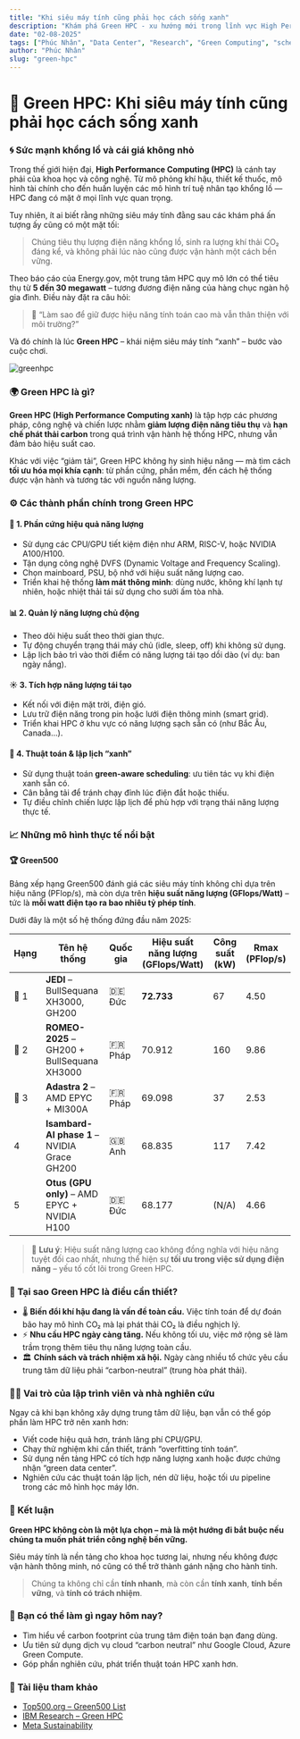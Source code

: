 ```yaml
---
title: "Khi siêu máy tính cũng phải học cách sống xanh"
description: "Khám phá Green HPC - xu hướng mới trong lĩnh vực High Performance Computing, giúp giảm tiêu thụ năng lượng và phát thải CO₂."
date: "02-08-2025"
tags: ["Phúc Nhân", "Data Center", "Research", "Green Computing", "scheduling", "HPC", "sustainability"]
author: "Phúc Nhân"
slug: "green-hpc"
---
```


# 🌱 Green HPC: Khi siêu máy tính cũng phải học cách sống xanh

### 🌀 Sức mạnh khổng lồ và cái giá không nhỏ

Trong thế giới hiện đại, **High Performance Computing (HPC)** là cánh tay phải của khoa học và công nghệ. Từ mô phỏng khí hậu, thiết kế thuốc, mô hình tài chính cho đến huấn luyện các mô hình trí tuệ nhân tạo khổng lồ — HPC đang có mặt ở mọi lĩnh vực quan trọng.

Tuy nhiên, ít ai biết rằng những siêu máy tính đằng sau các khám phá ấn tượng ấy cũng có một mặt tối:

> Chúng tiêu thụ lượng điện năng khổng lồ, sinh ra lượng khí thải CO₂ đáng kể, và không phải lúc nào cũng được vận hành một cách bền vững.

Theo báo cáo của Energy.gov, một trung tâm HPC quy mô lớn có thể tiêu thụ từ **5 đến 30 megawatt** – tương đương điện năng của hàng chục ngàn hộ gia đình. Điều này đặt ra câu hỏi:

> 💭 “Làm sao để giữ được hiệu năng tính toán cao mà vẫn thân thiện với môi trường?”

Và đó chính là lúc **Green HPC** – khái niệm siêu máy tính “xanh” – bước vào cuộc chơi.

![greenhpc](https://i.postimg.cc/9FhDWMYQ/Thi-t-k-ch-a-c-t-n.png)

### 🌍 Green HPC là gì?

**Green HPC (High Performance Computing xanh)** là tập hợp các phương pháp, công nghệ và chiến lược nhằm **giảm lượng điện năng tiêu thụ** và **hạn chế phát thải carbon** trong quá trình vận hành hệ thống HPC, nhưng vẫn đảm bảo hiệu suất cao.

Khác với việc “giảm tải”, Green HPC không hy sinh hiệu năng — mà tìm cách **tối ưu hóa mọi khía cạnh**: từ phần cứng, phần mềm, đến cách hệ thống được vận hành và tương tác với nguồn năng lượng.

### ⚙️ Các thành phần chính trong Green HPC

#### 🔧 1. **Phần cứng hiệu quả năng lượng**

* Sử dụng các CPU/GPU tiết kiệm điện như ARM, RISC-V, hoặc NVIDIA A100/H100.
* Tận dụng công nghệ DVFS (Dynamic Voltage and Frequency Scaling).
* Chọn mainboard, PSU, bộ nhớ với hiệu suất năng lượng cao.
* Triển khai hệ thống **làm mát thông minh**: dùng nước, không khí lạnh tự nhiên, hoặc nhiệt thải tái sử dụng cho sưởi ấm tòa nhà.

#### 📊 2. **Quản lý năng lượng chủ động**

* Theo dõi hiệu suất theo thời gian thực.
* Tự động chuyển trạng thái máy chủ (idle, sleep, off) khi không sử dụng.
* Lập lịch bảo trì vào thời điểm có năng lượng tái tạo dồi dào (ví dụ: ban ngày nắng).

#### ☀️ 3. **Tích hợp năng lượng tái tạo**

* Kết nối với điện mặt trời, điện gió.
* Lưu trữ điện năng trong pin hoặc lưới điện thông minh (smart grid).
* Triển khai HPC ở khu vực có năng lượng sạch sẵn có (như Bắc Âu, Canada...).

#### 🧠 4. **Thuật toán & lập lịch “xanh”**

* Sử dụng thuật toán **green-aware scheduling**: ưu tiên tác vụ khi điện xanh sẵn có.
* Cân bằng tải để tránh chạy đỉnh lúc điện đắt hoặc thiếu.
* Tự điều chỉnh chiến lược lập lịch để phù hợp với trạng thái năng lượng thực tế.

### 📈 Những mô hình thực tế nổi bật

#### 🏆 Green500

Bảng xếp hạng Green500 đánh giá các siêu máy tính không chỉ dựa trên hiệu năng (PFlop/s), mà còn dựa trên **hiệu suất năng lượng (GFlops/Watt)** – tức là **mỗi watt điện tạo ra bao nhiêu tỷ phép tính**.

Dưới đây là một số hệ thống đứng đầu năm 2025:

| Hạng | Tên hệ thống                                 | Quốc gia  | Hiệu suất năng lượng (GFlops/Watt) | Công suất (kW) | Rmax (PFlop/s) |
| ---- | -------------------------------------------- | --------- | ---------------------------------- | -------------- | -------------- |
| 🥇 1 | **JEDI** – BullSequana XH3000, GH200         | 🇩🇪 Đức  | **72.733**                         | 67             | 4.50           |
| 🥈 2 | **ROMEO-2025** – GH200 + BullSequana XH3000  | 🇫🇷 Pháp | 70.912                             | 160            | 9.86           |
| 🥉 3 | **Adastra 2** – AMD EPYC + MI300A            | 🇫🇷 Pháp | 69.098                             | 37             | 2.53           |
| 4    | **Isambard-AI phase 1** – NVIDIA Grace GH200 | 🇬🇧 Anh  | 68.835                             | 117            | 7.42           |
| 5    | **Otus (GPU only)** – AMD EPYC + NVIDIA H100 | 🇩🇪 Đức  | 68.177                             | (N/A)          | 4.66           |

> 📌 **Lưu ý**: Hiệu suất năng lượng cao không đồng nghĩa với hiệu năng tuyệt đối cao nhất, nhưng thể hiện sự **tối ưu trong việc sử dụng điện năng** – yếu tố cốt lõi trong Green HPC.

### 🎯 Tại sao Green HPC là điều cần thiết?

* 🌡️ **Biến đổi khí hậu đang là vấn đề toàn cầu.** Việc tính toán để dự đoán bão hay mô hình CO₂ mà lại phát thải CO₂ là điều nghịch lý.
* ⚡ **Nhu cầu HPC ngày càng tăng.** Nếu không tối ưu, việc mở rộng sẽ làm trầm trọng thêm tiêu thụ năng lượng toàn cầu.
* 🏛️ **Chính sách và trách nhiệm xã hội.** Ngày càng nhiều tổ chức yêu cầu trung tâm dữ liệu phải “carbon-neutral” (trung hòa phát thải).

### 🧑‍💻 Vai trò của lập trình viên và nhà nghiên cứu

Ngay cả khi bạn không xây dựng trung tâm dữ liệu, bạn vẫn có thể góp phần làm HPC trở nên xanh hơn:

* Viết code hiệu quả hơn, tránh lãng phí CPU/GPU.
* Chạy thử nghiệm khi cần thiết, tránh “overfitting tính toán”.
* Sử dụng nền tảng HPC có tích hợp năng lượng xanh hoặc được chứng nhận “green data center”.
* Nghiên cứu các thuật toán lập lịch, nén dữ liệu, hoặc tối ưu pipeline trong các mô hình học máy lớn.

### 🧾 Kết luận

**Green HPC không còn là một lựa chọn – mà là một hướng đi bắt buộc nếu chúng ta muốn phát triển công nghệ bền vững.**

Siêu máy tính là nền tảng cho khoa học tương lai, nhưng nếu không được vận hành thông minh, nó cũng có thể trở thành gánh nặng cho hành tinh.

> Chúng ta không chỉ cần **tính nhanh**, mà còn cần **tính xanh**, **tính bền vững**, và **tính có trách nhiệm**.

### 📌 Bạn có thể làm gì ngay hôm nay?

* Tìm hiểu về carbon footprint của trung tâm điện toán bạn đang dùng.
* Ưu tiên sử dụng dịch vụ cloud “carbon neutral” như Google Cloud, Azure Green Compute.
* Góp phần nghiên cứu, phát triển thuật toán HPC xanh hơn.

### 📎 Tài liệu tham khảo

* [Top500.org – Green500 List](https://www.top500.org/green500/)
* [IBM Research – Green HPC](https://research.ibm.com/blog/green-hpc)
* [Meta Sustainability](https://sustainability.fb.com/)
